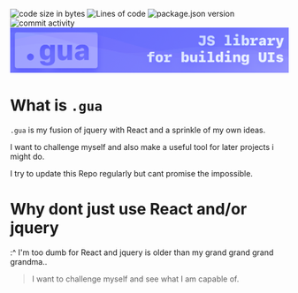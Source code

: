 ![code size in bytes](https://img.shields.io/github/languages/code-size/guautils/.gua?color=%237073fd&style=for-the-badge)
![Lines of code](https://img.shields.io/tokei/lines/github/guautils/.gua?color=%236a6dfd&style=for-the-badge)
![package.json version](https://img.shields.io/github/package-json/v/guautils/.gua?color=%236a6dfd&style=for-the-badge)
![commit activity](https://img.shields.io/github/commit-activity/w/guautils/.gua?label=commits&color=%236a6dfd&style=for-the-badge)
![Project Banner](./imgs/readme_banner.png)

# What is `.gua`

`.gua` is my fusion of jquery with React and a sprinkle of my own ideas.

I want to challenge myself and also make a useful tool for later projects i might do.

I try to update this Repo regularly but cant promise the impossible.

# Why dont just use React and/or jquery

:^ I'm too dumb for React and jquery is older than my grand grand grand grandma..

> I want to challenge myself and see what I am capable of.